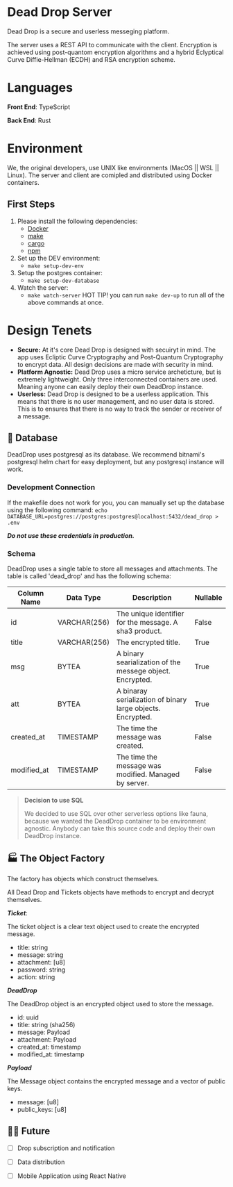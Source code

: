 # Dead Drop Server
Dead Drop is a secure and userless messeging platform.

The server uses a REST API to communicate with the client.
Encryption is achieved using post-quantom encryption algorithms and a hybrid Eclyptical Curve Diffie-Hellman (ECDH) and RSA encryption scheme.

# Languages
**Front End**: TypeScript

**Back End**: Rust

# Environment
We, the original developers, use UNIX like environments (MacOS || WSL || Linux).
The server and client are comipled and distributed using Docker containers.

## First Steps
1. Please install the following dependencies:
    - [Docker](https://docs.docker.com/get-docker/)
    - [make](https://www.gnu.org/software/make/)
    - [cargo](https://doc.rust-lang.org/cargo/getting-started/installation.html)
    - [npm](https://www.npmjs.com/get-npm)
2. Set up the DEV environment:
    - `make setup-dev-env`
3. Setup the postgres container:
    - `make setup-dev-database`
4. Watch the server:
    - `make watch-server`
HOT TIP! you can run `make dev-up` to run all of the above commands at once.

# Design Tenets


- **Secure:** At it's core Dead Drop is designed with secuiryt in mind. The app uses Ecliptic Curve Cryptography and Post-Quantum Cryptography to encrypt data. All design decisions are made with security in mind.
- **Platform Agnostic:** Dead Drop uses a micro service archeticture, but is extremely lightweight. Only three interconnected containers are used. Meaning anyone can easily deploy their own DeadDrop instance.
- **Userless:** Dead Drop is designed to be a userless application. This means that there is no user management, and no user data is stored. This is to ensures that there is no way to track the sender or receiver of a message.


## 🐘 Database
DeadDrop uses postgresql as its database. We recommend bitnami's postgresql helm chart for easy deployment, but any postgresql instance will work.


### Development Connection
If the makefile does not work for you, you can manually set up the database using the following command:
`echo DATABASE_URL=postgres://postgres:postgres@localhost:5432/dead_drop > .env`


***Do not use these credentials in production.***


### Schema
DeadDrop uses a single table to store all messages and attachments. The table is called 'dead_drop' and has the following schema:


| Column Name | Data Type | Description | Nullable |
| ----------- | --------- | ----------- | -------- |
| id | VARCHAR(256) | The unique identifier for the message. A sha3 product. | False |
| title | VARCHAR(256) | The encrypted title. | True |
| msg | BYTEA | A binary searialization of the messege object. Encrypted. | True |
| att | BYTEA | A binaray serialization of binary large objects. Encrypted.| True |
| created_at | TIMESTAMP | The time the message was created. | False |
| modified_at | TIMESTAMP | The time the message was modified. Managed by server.| False |




> **Decision to use SQL**
>
> We decided to use SQL over other serverless options like fauna, because we wanted the DeadDrop container to be environment agnostic. Anybody can take this source code and deploy their own DeadDrop instance.




## 🏭 The Object Factory
The factory has objects which construct themselves.

All Dead Drop and Tickets objects have methods to encrypt and decrypt themselves.

***Ticket***:

The ticket object is a clear text object used to create the encrypted message.
- title: string
- message: string
- attachment: [u8]
- password: string
- action: string


***DeadDrop***

The DeadDrop object is an encrypted object used to store the message.
- id: uuid
- title: string (sha256)
- message: Payload
- attachment: Payload
- created_at: timestamp
- modified_at: timestamp


***Payload***

The Message object contains the encrypted message and a vector of public keys.
- message: [u8]
- public_keys: [u8]

## 🧑‍🔬 Future
- [ ] Drop subscription and notification
- [ ] Data distribution
- [ ] Mobile Application using React Native

